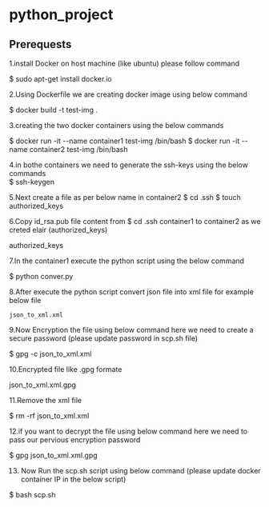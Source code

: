 # python_project

Prerequests
------------
1.install Docker on host machine (like ubuntu) please follow command
 
$ sudo apt-get install docker.io


2.Using Dockerfile we are creating docker image using below command 

 $ docker build -t test-img .

3.creating the two docker containers using the below commands

 $ docker run -it --name container1 test-img /bin/bash
 $ docker run -it --name container2 test-img /bin/bash

4.in bothe containers we need to generate the ssh-keys using the below commands  
 $ ssh-keygen

5.Next create a file as per below name in container2
   $ cd .ssh 
   $ touch authorized_keys  

6.Copy id_rsa.pub file content from $ cd .ssh container1 to container2 as we creted elair (authorized_keys)
 
  authorized_keys 

 
7.In the container1 execute the python script using the below command

 $ python conver.py

8.After execute the python script convert json file into xml file for example below file
 
    json_to_xml.xml 

9.Now Encryption the file using below command here we need to create a secure password (please update password in scp.sh file)

 $ gpg -c json_to_xml.xml

10.Encrypted file like .gpg formate 

  json_to_xml.xml.gpg

11.Remove the xml file 

 $ rm -rf json_to_xml.xml

12.if you want to decrypt the file using below command here we need to pass our pervious encryption password

 $ gpg json_to_xml.xml.gpg

13. Now Run the scp.sh script using below command (please update docker container IP in the below script)
 
 $ bash scp.sh 




